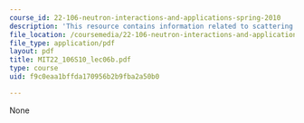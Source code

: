 ```yaml
---
course_id: 22-106-neutron-interactions-and-applications-spring-2010
description: 'This resource contains information related to scattering laws / SANS. '
file_location: /coursemedia/22-106-neutron-interactions-and-applications-spring-2010/f9c0eaa1bffda170956b2b9fba2a50b0_MIT22_106S10_lec06b.pdf
file_type: application/pdf
layout: pdf
title: MIT22_106S10_lec06b.pdf
type: course
uid: f9c0eaa1bffda170956b2b9fba2a50b0

---
```

None